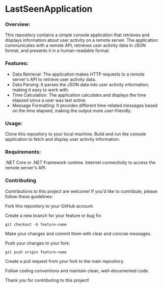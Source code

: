 # LastSeenApplication
### Overview:

This repository contains a simple console application that retrieves and displays information about user activity on a remote server. The application communicates with a remote API, retrieves user activity data in JSON format, and presents it in a human-readable format.

### Features: 
- Data Retrieval: The application makes HTTP requests to a remote server's API to retrieve user activity data.
- Data Parsing: It parses the JSON data into user activity information, making it easy to work with.
- Time Calculation: The application calculates and displays the time elapsed since a user was last active.
- Message Formatting: It provides different time-related messages based on the time elapsed, making the output more user-friendly.

### Usage: 
Clone this repository to your local machine. Build and run the console application to fetch and display user activity information.

### Requirements: 
.NET Core or .NET Framework runtime. Internet connectivity to access the remote server's API.

### Contributing
Contributions to this project are welcome! If you'd like to contribute, please follow these guidelines:

Fork this repository to your GitHub account.

Create a new branch for your feature or bug fix:
```
git checkout -b feature-name
```
Make your changes and commit them with clear and concise messages.

Push your changes to your fork:
```
git push origin feature-name
```
Create a pull request from your fork to the main repository.

Follow coding conventions and maintain clean, well-documented code.

Thank you for contributing to this project!
